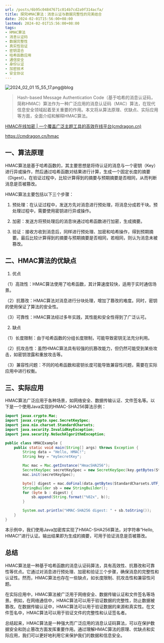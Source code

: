 ```yaml
---
url: /posts/6b95c04847671c014b7cd2a9f314acfa/
title: 探究HMAC算法：消息认证与数据完整性的完美结合
date: 2024-02-01T15:56:00+08:00
lastmod: 2024-02-01T15:56:00+08:00
tags:
- HMAC算法
- 消息认证码
- 数据完整性
- 真实性验证
- 密钥混合
- 哈希函数应用
- 通信安全
- 身份认证
- 加密技术
- 安全协议
---
```


<img src="https://static.cmdragon.cn/blog/images/2024_02_01 15_55_17.png@blog" alt="2024_02_01 15_55_17.png@blog" title="2024_02_01 15_55_17.png">






> Hash-based Message Authentication Code（基于哈希的消息认证码，简称HMAC）算法作为一种广泛应用的消息认证码（MAC）算法，在现代信息安全领域起着至关重要的作用。本文将从算法原理、优缺点、实际应用等方面，全面介绍和解释HMAC算法。

[HMAC在线加密 | 一个覆盖广泛主题工具的高效在线平台(cmdragon.cn)](https://cmdragon.cn/hmac)

https://cmdragon.cn/hmac


## 一、算法原理

HMAC算法是基于哈希函数的，其主要思想是将待认证的消息与一个密钥（Key）进行异或操作，然后通过哈希函数对结果进行计算，生成一个固定长度的摘要（Digest）。在验证过程中，比较计算得到的摘要与预期摘要是否相同，从而判断消息是否被篡改。

HMAC算法主要包括以下三个步骤：

1. 预处理：在认证过程中，发送方先对消息进行预处理，将消息分成若干块。预处理过程中，需要使用密钥进行异或操作。

2. 加密：发送方将预处理后的消息块通过哈希函数进行加密，生成摘要。

3. 验证：接收方收到消息后，同样进行预处理、加密和哈希操作，得到预期摘要。最后比较计算得到的摘要与预期摘要是否相同，若相同，则认为消息未被篡改。

## 二、HMAC算法的优缺点

1. 优点

（1）高效性：HMAC算法使用了哈希函数，其计算速度较快，适用于实时通信场景。

（2）抗篡改：HMAC算法对消息进行分块处理，增加了篡改的难度。同时，密钥的使用保证了算法的安全性。

（3）可靠性：HMAC算法经过多年实践，其性能和安全性得到了广泛认可。

2. 缺点

（1）长度限制：由于哈希函数的分组长度限制，可能导致密钥无法充分利用。

（2）抗攻击性：虽然HMAC算法具有较强的抗篡改能力，但仍然可能受到某些攻击，如密钥泄露和重放攻击等。

（3）兼容性问题：不同的哈希函数和密钥长度可能导致兼容性问题，需要在实际应用中进行权衡。

## 三、实际应用

HMAC算法广泛应用于各种场景，如网络安全、数据传输认证、文件签名等。以下是一个使用Java实现的HMAC-SHA256算法示例：

```java
import javax.crypto.Mac;
import javax.crypto.spec.SecretKeySpec;
import java.nio.charset.StandardCharsets;
import java.security.InvalidKeyException;
import java.security.NoSuchAlgorithmException;

public class HMACExample {
    public static void main(String[] args) throws Exception {
        String data = "Hello, HMAC!";
        String key = "mySecretKey";

        Mac mac = Mac.getInstance("HmacSHA256");
        SecretKeySpec secretKeySpec = new SecretKeySpec(key.getBytes(StandardCharsets.UTF_8), "HmacSHA256");
        mac.init(secretKeySpec);

        byte[] digest = mac.doFinal(data.getBytes(StandardCharsets.UTF_8));
        StringBuilder sb = new StringBuilder();
        for (byte b : digest) {
            sb.append(String.format("%02x", b));
        }

        System.out.println("HMAC-SHA256 digest: " + sb.toString());
    }
}
```

本示例中，我们使用Java加密库实现了HMAC-SHA256算法，对字符串“Hello, HMAC!”进行认证。输出结果即为生成的摘要，可用于验证消息是否被篡改。

## 总结
HMAC算法是一种基于哈希函数的消息认证码算法，具有高效性、抗篡改和可靠性等优点。它通过对消息进行预处理、加密和验证三个步骤，确保消息的完整性和认证性。然而，HMAC算法也存在一些缺点，如长度限制、抗攻击性和兼容性问题。

在实际应用中，HMAC算法被广泛用于网络安全、数据传输认证和文件签名等场景。例如，在网络通信中，HMAC算法可以用于验证数据的完整性，防止数据被篡改。在数据传输认证中，HMAC算法可以用于验证数据的来源和真实性。在文件签名中，HMAC算法可以用于验证文件的完整性和认证签名者。

总结起来，HMAC算法是一种强大而广泛应用的消息认证码算法，可以在保护数据安全和防止篡改方面发挥重要作用。通过理解HMAC算法的原理、优缺点和实际应用，我们可以更好地利用它来保护我们的数据和信息安全。
